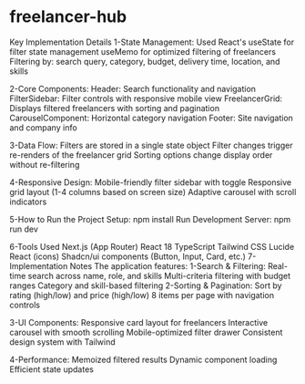 # freelancer-hub
Key Implementation Details
1-State Management:
  Used React's useState for filter state management
  useMemo for optimized filtering of freelancers
  Filtering by: search query, category, budget, delivery time, location, and skills

2-Core Components:
  Header: Search functionality and navigation
  FilterSidebar: Filter controls with responsive mobile view
  FreelancerGrid: Displays filtered freelancers with sorting and pagination
  CarouselComponent: Horizontal category navigation
  Footer: Site navigation and company info

3-Data Flow:
   Filters are stored in a single state object
   Filter changes trigger re-renders of the freelancer grid
   Sorting options change display order without re-filtering

4-Responsive Design:
   Mobile-friendly filter sidebar with toggle
   Responsive grid layout (1-4 columns based on screen size)
   Adaptive carousel with scroll indicators

5-How to Run the Project
Setup:
  npm install
  Run Development Server: npm run dev

6-Tools Used
  Next.js (App Router) 
  React 18
  TypeScript
  Tailwind CSS
  Lucide React (icons)
  Shadcn/ui components (Button, Input, Card, etc.)
7-Implementation Notes
  The application features:
   1-Search & Filtering:
     Real-time search across name, role, and skills
     Multi-criteria filtering with budget ranges
     Category and skill-based filtering
   2-Sorting & Pagination:
     Sort by rating (high/low) and price (high/low)
     8 items per page with navigation controls

   3-UI Components:
     Responsive card layout for freelancers
     Interactive carousel with smooth scrolling
     Mobile-optimized filter drawer
     Consistent design system with Tailwind

   4-Performance:
     Memoized filtered results
     Dynamic component loading
     Efficient state updates
